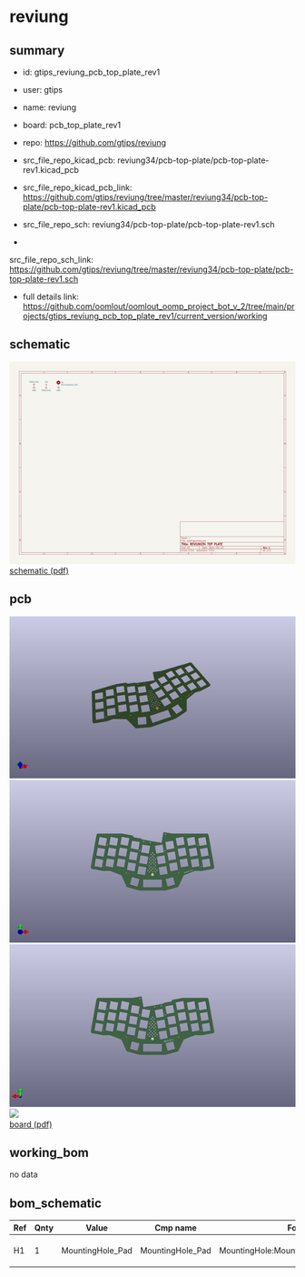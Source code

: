 # reviung
 
## summary 
* id: gtips_reviung_pcb_top_plate_rev1
* user: gtips
* name: reviung
* board: pcb_top_plate_rev1
* repo: https://github.com/gtips/reviung
* src_file_repo_kicad_pcb: reviung34/pcb-top-plate/pcb-top-plate-rev1.kicad_pcb
* src_file_repo_kicad_pcb_link: https://github.com/gtips/reviung/tree/master/reviung34/pcb-top-plate/pcb-top-plate-rev1.kicad_pcb


* src_file_repo_sch: reviung34/pcb-top-plate/pcb-top-plate-rev1.sch
*
 src_file_repo_sch_link: https://github.com/gtips/reviung/tree/master/reviung34/pcb-top-plate/pcb-top-plate-rev1.sch
* full details link: https://github.com/oomlout/oomlout_oomp_project_bot_v_2/tree/main/projects/gtips_reviung_pcb_top_plate_rev1/current_version/working  

## schematic  
![](working_schematic_600.png)  
[schematic (pdf)](working_schematic.pdf)  

## pcb  
![](working_3d_600.png) 
![](working_3d_front_600.png)  
![](working_3d_back_600.png)  
![](working_600.png)  
[board (pdf)](working.pdf)  

## working_bom
no data

## bom_schematic
| Ref | Qnty | Value | Cmp name | Footprint | Description | Vendor | DNP | 
| --- | --- | --- | --- | --- | --- | --- | --- | 
| H1 | 1 | MountingHole_Pad | MountingHole_Pad | MountingHole:MountingHole_2.2mm_M2_Pad | Mounting Hole with connection |  |  | 



